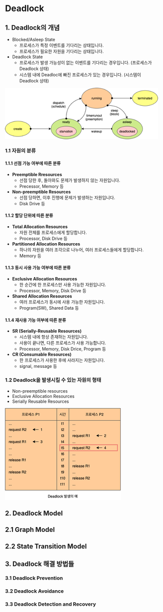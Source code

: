# Deadlock

## 1. Deadlock의 개념

- Blocked/Asleep State
  - 프로세스가 특정 이벤트를 기다리는 상태입니다.
  - 프로세스가 필요한 자원을 기다리는 상태입니다.
- Deadlock State
  - 프로세스가 발생 가능성이 없는 이벤트를 기다리는 경우입니다. (프로세스가 Deadlock 상태)
  - 시스템 내에 Deadloc에 빠진 프로세스가 있는 경우입니다. (시스템이 Deadlock 상태)

![Deadlock vs Starvation](../_images/os-deadlock01.png)

### 1.1 자원의 분류

#### 1.1.1 선점 가능 여부에 따른 분류

- **Preemptible Rresources**
  - 선점 당한 후, 돌아와도 문제가 발생하지 않는 자원입니다.
  - Precessor, Memory 등
- **Non-preemptible Resources**
  - 선점 당하면, 이후 진행에 문제가 발생하는 자원입니다.
  - Disk Drive 등

#### 1.1.2 할당 단위에 따른 분류

- **Total Allocation Resources**
  - 자원 전체를 프로세스에게 할당합니다.
  - Processor, Disk Drive 등
- **Partitioned Allocation Resources**
  - 하나의 자원을 여러 조각으로 나누어, 여러 프로세스들에게 할당합니다.
  - Memory 등

#### 1.1.3 동시 사용 가능 여부에 따른 분류

- **Exclusive Allocation Resources**
  - 한 순간에 한 프로세스만 사용 가능한 자원입니다.
  - Processor, Memory, Disk Drive 등
- **Shared Allocation Resources**
  - 여러 프로세스가 동시에 사용 가능한 자원입니다.
  - Program(SW), Shared Data 등

#### 1.1.4 재사용 가능 여부에 따른 분류

- **SR (Serially-Reusable Resources)**
  - 시스템 내에 항상 존재하는 자원입니다.
  - 사용이 끝나면, 다른 프로세스가 사용 가능합니다.
  - Processor, Memory, Disk Drice, Program 등
- **CR (Consumable Resources)**
  - 한 프로세스가 사용한 후에 사라지는 자원입니다.
  - signal, message 등

### 1.2 Deadlock을 발생시킬 수 있는 자원의 형태

- Non-preemptible resources
- Exclusive Allocation Resources
- Serially Reusable Resources

![Deadlock 발생의 예](../_images/os-deadlock02.png)

## 2. Deadlock Model

## 2.1 Graph Model

## 2.2 State Transition Model

## 3. Deadlock 해결 방법들

### 3.1 Deadlock Prevention

### 3.2 Deadlock Avoidance

### 3.3 Deadlock Detection and Recovery
